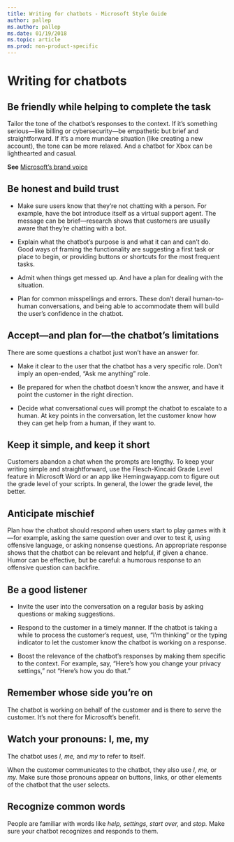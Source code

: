 ```yaml
---
title: Writing for chatbots - Microsoft Style Guide
author: pallep
ms.author: pallep
ms.date: 01/19/2018
ms.topic: article
ms.prod: non-product-specific
---
```


# Writing for chatbots

<h2>Be friendly while helping to complete the task</h2> 

Tailor the tone of the chatbot’s responses to the context. If it’s something serious—like billing or 
cybersecurity—be empathetic but brief and straightforward. If it’s a more mundane situation (like creating a new account), 
the tone can be more relaxed. And a chatbot for Xbox can be lighthearted and casual. 

**See** [Microsoft’s brand voice](/style-guide/brand-voice-above-all-simple-human)  

<h2>Be honest and build trust</h2> 

- Make sure users know that they’re not chatting with a person. For example, have the bot introduce itself as a 
virtual support agent. The message can be brief—research shows that customers are usually aware that they’re chatting with a bot. 

- Explain what the chatbot’s purpose is and what it can and can’t do. Good ways of framing the functionality are suggesting
a first task or place to begin, or providing buttons or shortcuts for the most frequent tasks. 

- Admit when things get messed up. And have a plan for dealing with the situation. 

- Plan for common misspellings and errors. These don’t derail human-to-human conversations, and being able to 
accommodate them will build the user’s confidence in the chatbot. 

<h2>Accept—and plan for—the chatbot’s limitations</h2> 

There are some questions a chatbot just won’t have an answer for.  

- Make it clear to the user that the chatbot has a very specific role. Don’t imply an open-ended, “Ask me anything” role. 

- Be prepared for when the chatbot doesn’t know the answer, and have it point the customer in the right direction. 

- Decide what conversational cues will prompt the chatbot to escalate to a human. At key points in the conversation, 
let the customer know how they can get help from a human, if they want to. 

<h2>Keep it simple, and keep it short</h2> 

Customers abandon a chat when the prompts are lengthy. To keep your writing simple and straightforward, use the 
Flesch-Kincaid Grade Level feature in Microsoft Word or an app like Hemingwayapp.com to figure out the grade level 
of your scripts. In general, the lower the grade level, the better. 

<h2>Anticipate mischief</h2> 

Plan how the chatbot should respond when users start to play games with it—for example, asking the same question 
over and over to test it, using offensive language, or asking nonsense questions. An appropriate response shows 
that the chatbot can be relevant and helpful, if given a chance. Humor can be effective, but be careful: a humorous 
response to an offensive question can backfire.  

<h2>Be a good listener</h2> 

- Invite the user into the conversation on a regular basis by asking questions or making suggestions.  

- Respond to the customer in a timely manner. If the chatbot is taking a while to process the customer’s request, 
use, “I’m thinking” or the typing indicator to let the customer know the chatbot is working on a response.  

- Boost the relevance of the chatbot’s responses by making them specific to the context. For example, say, 
“Here’s how you change your privacy settings,” not “Here’s how you do that.” 

<h2>Remember whose side you’re on</h2> 

The chatbot is working on behalf of the customer and is there to serve the customer. It’s not there for Microsoft’s benefit. 

<h2>Watch your pronouns: I, me, my</h2> 

The chatbot uses *I, me,* and *my* to refer to itself. 

When the customer communicates to the chatbot, they also use *I, me,* or *my.* Make sure those pronouns appear on 
buttons, links, or other elements of the chatbot that the user selects.  

<h2>Recognize common words</h2> 

People are familiar with words like *help, settings, start over,* and *stop.* Make sure your chatbot recognizes and responds to them. 
